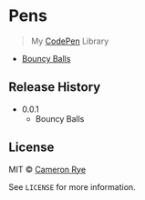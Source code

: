 # Pens

> My [CodePen](https://codepen.io/cameronrye/) Library

* [Bouncy Balls](https://codepen.io/cameronrye/pen/ZeZGJE)

## Release History
* 0.0.1
    * Bouncy Balls

## License

MIT © [Cameron Rye](https://cameronrye.com/)

See ``LICENSE`` for more information.